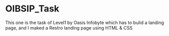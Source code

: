 # OIBSIP_Task
This one is the task of Level1 by Oasis Infobyte which has to bulid a landing page, and I  maked a Restro landing page using HTML &amp; CSS
